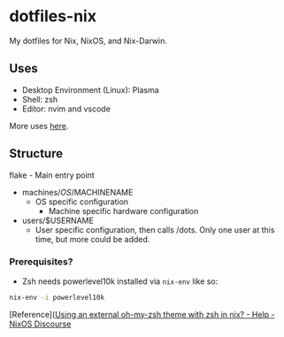 # dotfiles-nix

My dotfiles for Nix, NixOS, and Nix-Darwin.

## Uses
- Desktop Environment (Linux): Plasma
- Shell: zsh
- Editor: nvim and vscode

More uses [here](https://www.solivan.dev/blog/uses/).

## Structure
flake - Main entry point

- machines/$OS/$MACHINENAME
    - OS specific configuration
        - Machine specific hardware configuration
- users/$USERNAME
    - User specific configuration, then calls /dots. Only one user at this time, but more could be added.

### Prerequisites?
- Zsh needs powerlevel10k installed via `nix-env` like so:
```sh
nix-env -i powerlevel10k
```

[Reference]([Using an external oh-my-zsh theme with zsh in nix? - Help - NixOS Discourse](https://discourse.nixos.org/t/using-an-external-oh-my-zsh-theme-with-zsh-in-nix/6142)